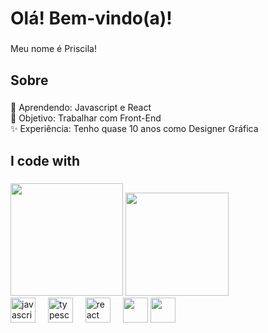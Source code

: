 ## 

<h1 align="left">Olá! Bem-vindo(a)!</h1>

###

<p align="left">Meu nome é Priscila!</p>

###

<h2 align="left">Sobre</h2>

###

<p align="left">🌱 Aprendendo: Javascript e React <br>🎯 Objetivo: Trabalhar com Front-End<br>✨ Experiência: Tenho quase 10 anos como Designer Gráfica</p>

###

<h2 align="left">I code with</h2>

###

<div>
  <img height="180em" src="https://github-readme-stats.vercel.app/api?username=priscilaizo&theme=tokyonight&show_icons=true"/>
  <img height="165em" src="https://github-readme-stats.vercel.app/api/top-langs/?username=priscilaizo&layout=compact&langs_count=16&theme=dark"/>
</div>

<div align="left">
  <img src="https://cdn.jsdelivr.net/gh/devicons/devicon/icons/javascript/javascript-original.svg" height="40" alt="javascript logo"  />
  <img width="12" />
  <img src="https://cdn.jsdelivr.net/gh/devicons/devicon/icons/typescript/typescript-original.svg" height="40" alt="typescript logo"  />
  <img width="12" />
  <img src="https://cdn.jsdelivr.net/gh/devicons/devicon/icons/react/react-original.svg" height="40" alt="react logo"  />
  <img width="12" />
  <img height="40em" src="https://cdn.jsdelivr.net/gh/devicons/devicon@latest/icons/html5/html5-original.svg"/>
  <img height="40em" src="https://cdn.jsdelivr.net/gh/devicons/devicon@latest/icons/css3/css3-original.svg" />
          
</div>

###
